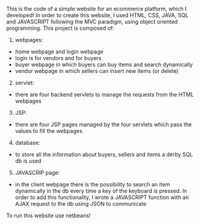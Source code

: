 This is the code of a simple website for an ecommerce platform, which I developed!
In order to create this website, I used HTML, CSS, JAVA, SQL and JAVASCRIPT following the MVC paradigm, using object oriented programming.
This project is composed of:
1.	webpages:
  -	home webpage and login webpage
  -	login is for vendors and for buyers 
  -	buyer webpage in which buyers can buy items and search dynamically
  -	vendor webpage in which sellers can insert new items (or delete)
2.	servlet:
  -	there are four backend servlets to manage the requests from the HTML webpages
3.	JSP:
  -	there are four JSP pages managed by the four servlets which pass the values to fill the webpages 
4.	database:
  -	to store all the information about buyers, sellers and items a derby SQL db is used
5.	JAVASCRIP page:
  -	in the client webpage there is the possibility to search an item dynamically in the db every time a key of the keyboard is pressed. In order to add this functionality, I wrote a JAVASCRIPT function with an AJAX request to the db using JSON to communicate

To run this website use netbeans!
